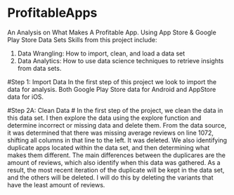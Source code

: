 # ProfitableApps
An Analysis on What Makes A Profitable App. Using App Store & Google Play Store Data Sets
Skills from this project include:
1. Data Wrangling: How to import, clean, and load a data set
2. Data Analytics: How to use data science techniques to retrieve insights from data sets. 

#Step 1: Import Data
In the first step of this project we look to import the data for analysis. Both Google Play Store data for Android and AppStore data for iOS.

#Step 2A: Clean Data #
In the first step of the project, we clean the data in this data set.
I then explore the data using the explore function and determine incorrect or missing data and delete them.
From the data source, it was determined that there was missing average reviews on line 1072, shifting all columns in that line to the left. It was deleted.
We also identifying duplicate apps located within the data set, and then determining what makes them different. The main differences between the duplicares are the amount of reviews, which also identify when this data was gathered. As a result, the most recent iteration of the duplicate will be kept in the data set, and the others will be deleted. I will do this by deleting the variants that have the least amount of reviews.
